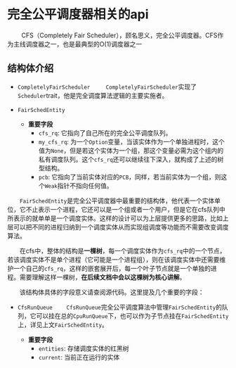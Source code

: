 # 完全公平调度器相关的api

&emsp;&emsp; CFS（Completely Fair Scheduler），顾名思义，完全公平调度器。CFS作为主线调度器之一，也是最典型的O(1)调度器之一

## 结构体介绍

- ``CompletelyFairScheduler``
&emsp;&emsp; ``CompletelyFairScheduler``实现了``Scheduler``trait，他是完全调度算法逻辑的主要实施者。

- ``FairSchedEntity``
	- **重要字段**
		- ``cfs_rq``: 它指向了自己所在的完全公平调度队列。
		- ``my_cfs_rq``: 为一个``Option``变量，当该实体作为一个单独进程时，这个值为``None``，但是若这个实体为一个组，那这个变量必需为这个组内的私有调度队列。这个``cfs_rq``还可以继续往下深入，就构成了上述的树型结构。
		- ``pcb``: 它指向了当前实体对应的``PCB``，同样，若当前实体为一个组，则这个``Weak``指针不指向任何值。

&emsp;&emsp;``FairSchedEntity``是完全公平调度器中最重要的结构体，他代表一个实体单位，它不止表示一个进程，它还可以是一个组或者一个用户，但是它在cfs队列中所表示的就单单是一个调度实体。这样的设计可以为上层提供更多的思路，比如上层可以把不同的进程归纳到一个调度实体从而实现组调度等功能而不需要改变调度算法。

&emsp;&emsp;在cfs中，整体的结构是**一棵树**，每一个调度实体作为``cfs_rq``中的一个节点，若该调度实体不是单个进程（它可能是一个进程组），则在该调度实体中还需要维护一个自己的``cfs_rq``，这样的嵌套展开后，每一个叶子节点就是一个单独的进程。需要理解这样一棵树，**在后续文档中会以这棵树为核心讲解**。

&emsp;&emsp;该结构体具体的字段意义请查阅源代码。这里提及几个重要的字段：


- ``CfsRunQueue``
&emsp;&emsp;``CfsRunQueue``完全公平调度算法中管理``FairSchedEntity``的队列，它可以挂在总的``CpuRunQueue``下，也可以作为子节点挂在``FairSchedEntity``上，详见上文``FairSchedEntity``。

	- **重要字段**
		- ``entities``: 存储调度实体的红黑树
		- ``current``: 当前正在运行的实体

